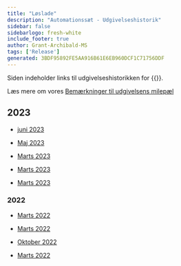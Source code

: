 ```yaml
---
title: "Løslade"
description: "Automationssæt - Udgivelseshistorik"
sidebar: false
sidebarlogo: fresh-white
include_footer: true
author: Grant-Archibald-MS
tags: ['Release']
generated: 3BDF95892FE5AA916B61E6EB960DCF1C71756DDF
---
```


Siden indeholder links til udgivelseshistorikken for {{<product-name>}}.

Læs mere om vores [Bemærkninger til udgivelsens milepæl](/da/releases/milestones)

## 2023

- [juni 2023](/da/releases/june-2023)

- [Maj 2023](/da/releases/may-2023)

- [Marts 2023](/da/releases/april-2023)

- [Marts 2023](/da/releases/march-2023)

- [Marts 2023](/da/releases/february-2023)

### 2022

- [Marts 2022](/da/releases/december-2022)

- [Marts 2022](/da/releases/november-2022)

- [Oktober 2022](/da/releases/october-2022)

- [Marts 2022](/da/releases/september-2022)
